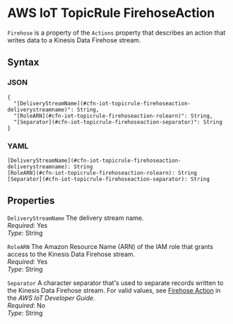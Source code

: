 # AWS IoT TopicRule FirehoseAction<a name="aws-properties-iot-topicrule-firehoseaction"></a>

`Firehose` is a property of the `Actions` property that describes an action that writes data to a Kinesis Data Firehose stream\.

## Syntax<a name="w3ab2c21c14e1346b5"></a>

### JSON<a name="aws-properties-iot-topicrule-firehoseaction-syntax.json"></a>

```
{
  "[DeliveryStreamName](#cfn-iot-topicrule-firehoseaction-deliverystreamname)": String,
  "[RoleARN](#cfn-iot-topicrule-firehoseaction-rolearn)": String,
  "[Separator](#cfn-iot-topicrule-firehoseaction-separator)": String
}
```

### YAML<a name="aws-properties-iot-topicrule-firehoseaction-syntax.yaml"></a>

```
[DeliveryStreamName](#cfn-iot-topicrule-firehoseaction-deliverystreamname): String
[RoleARN](#cfn-iot-topicrule-firehoseaction-rolearn): String
[Separator](#cfn-iot-topicrule-firehoseaction-separator): String
```

## Properties<a name="w3ab2c21c14e1346b7"></a>

`DeliveryStreamName`  <a name="cfn-iot-topicrule-firehoseaction-deliverystreamname"></a>
The delivery stream name\.  
*Required*: Yes  
*Type*: String

`RoleARN`  <a name="cfn-iot-topicrule-firehoseaction-rolearn"></a>
The Amazon Resource Name \(ARN\) of the IAM role that grants access to the Kinesis Data Firehose stream\.  
*Required*: Yes  
*Type*: String

`Separator`  <a name="cfn-iot-topicrule-firehoseaction-separator"></a>
A character separator that's used to separate records written to the Kinesis Data Firehose stream\. For valid values, see [Firehose Action](http://docs.aws.amazon.com/iot/latest/developerguide/firehose-rule.html) in the *AWS IoT Developer Guide*\.  
*Required*: No  
*Type*: String
